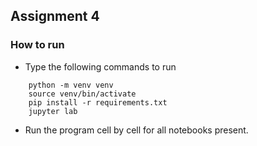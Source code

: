 ## Assignment 4


### How to run

* Type the following commands to run

```
    python -m venv venv
    source venv/bin/activate
    pip install -r requirements.txt
    jupyter lab
```

* Run the program cell by cell for all notebooks present.
